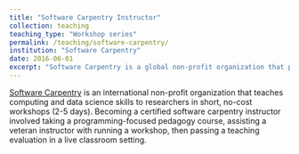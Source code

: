 ```yaml
---
title: "Software Carpentry Instructor"
collection: teaching
teaching_type: "Workshop series"
permalink: /teaching/software-carpentry/ 
institution: "Software Carpentry"
date: 2016-06-01
excerpt: "Software Carpentry is a global non-profit organization that provides free, short workshops on scientific computing and data science. I have been a certified instructor with SWC since May 2016."
---
```

[Software Carpentry](https://software-carpentry.org) is an international non-profit organization that teaches computing and data science skills to researchers in short, no-cost workshops (2-5 days). Becoming a certified software carpentry instructor involved taking a programming-focused pedagogy course, assisting a veteran instructor with running a workshop, then passing a teaching evaluation in a live classroom setting.
